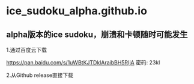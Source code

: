 # ice_sudoku_alpha.github.io

## alpha版本的ice sudoku，崩溃和卡顿随时可能发生

1.通过百度云下载

<https://pan.baidu.com/s/1uWBtKJTDklAraibBH5RIjA>  密码: 23kl

2.从Github release直接下载


